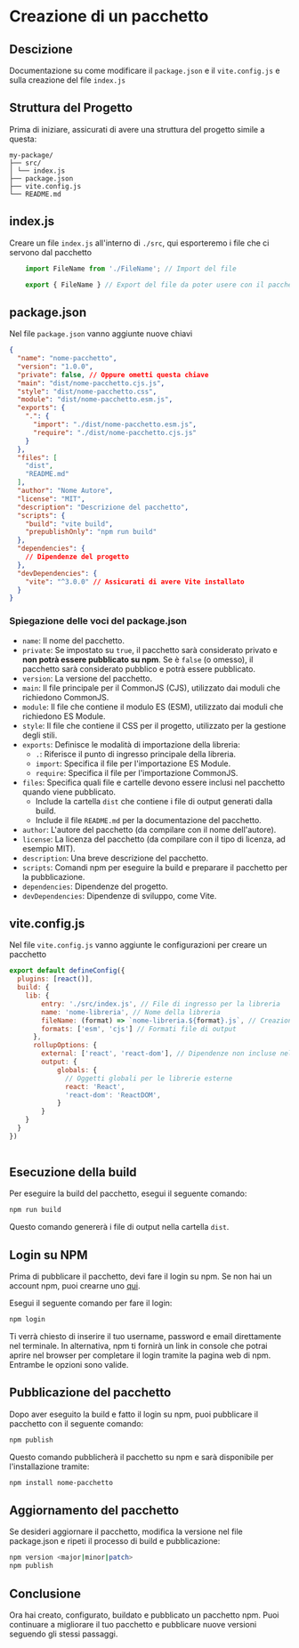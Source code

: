 # Creazione di un pacchetto

## Descizione

Documentazione su come modificare il `package.json` e il `vite.config.js` e sulla creazione del file `index.js`

## Struttura del Progetto

Prima di iniziare, assicurati di avere una struttura del progetto simile a questa:

```
my-package/
├── src/
│ └── index.js
├── package.json
├── vite.config.js
└── README.md
```

## index.js

Creare un file `index.js` all'interno di `./src`, qui esporteremo i file che ci servono dal pacchetto

```js
    import FileName from './FileName'; // Import del file

    export { FileName } // Export del file da poter usere con il pacchetto
```

## package.json

Nel file `package.json` vanno aggiunte nuove chiavi

```json
{
  "name": "nome-pacchetto",
  "version": "1.0.0",
  "private": false, // Oppure ometti questa chiave
  "main": "dist/nome-pacchetto.cjs.js",
  "style": "dist/nome-pacchetto.css",
  "module": "dist/nome-pacchetto.esm.js",
  "exports": {
    ".": {
      "import": "./dist/nome-pacchetto.esm.js",
      "require": "./dist/nome-pacchetto.cjs.js"
    }
  },
  "files": [
    "dist",
    "README.md"
  ],
  "author": "Nome Autore",
  "license": "MIT",
  "description": "Descrizione del pacchetto",
  "scripts": {
    "build": "vite build",
    "prepublishOnly": "npm run build"
  },
  "dependencies": {
    // Dipendenze del progetto
  },
  "devDependencies": {
    "vite": "^3.0.0" // Assicurati di avere Vite installato
  }
}
```

### Spiegazione delle voci del package.json

- `name`: Il nome del pacchetto.
- `private`: Se impostato su `true`, il pacchetto sarà considerato privato e **non potrà essere pubblicato su npm**. Se è `false` (o omesso), il pacchetto sarà considerato pubblico e potrà essere pubblicato.
- `version`: La versione del pacchetto.
- `main`: Il file principale per il CommonJS (CJS), utilizzato dai moduli che richiedono CommonJS.
- `module`: Il file che contiene il modulo ES (ESM), utilizzato dai moduli che richiedono ES Module.
- `style`: Il file che contiene il CSS per il progetto, utilizzato per la gestione degli stili.
- `exports`: Definisce le modalità di importazione della libreria:
    - `.`: Riferisce il punto di ingresso principale della libreria.
    - `import`: Specifica il file per l'importazione ES Module.
    - `require`: Specifica il file per l'importazione CommonJS.
- `files`: Specifica quali file e cartelle devono essere inclusi nel pacchetto quando viene pubblicato.
    - Include la cartella `dist` che contiene i file di output generati dalla build.
    - Include il file `README.md` per la documentazione del pacchetto.
- `author`: L'autore del pacchetto (da compilare con il nome dell'autore).
- `license`: La licenza del pacchetto (da compilare con il tipo di licenza, ad esempio MIT).
- `description`: Una breve descrizione del pacchetto.
- `scripts`: Comandi npm per eseguire la build e preparare il pacchetto per la pubblicazione.
- `dependencies`: Dipendenze del progetto.
- `devDependencies`: Dipendenze di sviluppo, come Vite.

## vite.config.js

Nel file `vite.config.js` vanno aggiunte le configurazioni per creare un pacchetto

```js
export default defineConfig({
  plugins: [react()],
  build: {
    lib: {
        entry: './src/index.js', // File di ingresso per la libreria
        name: 'nome-libreria', // Nome della libreria
        fileName: (format) => `nome-libreria.${format}.js`, // Creazione file di outpout
        formats: ['esm', 'cjs'] // Formati file di output
      },
      rollupOptions: {
        external: ['react', 'react-dom'], // Dipendenze non incluse nel bundle finale
        output: {
            globals: {
              // Oggetti globali per le librerie esterne
              react: 'React',
              'react-dom': 'ReactDOM',
            }
        }
    }
  }
})
   
```

## Esecuzione della build
Per eseguire la build del pacchetto, esegui il seguente comando:
```bash
npm run build
```
Questo comando genererà i file di output nella cartella `dist`.

## Login su NPM
Prima di pubblicare il pacchetto, devi fare il login su npm. Se non hai un account npm, puoi crearne uno [qui](https://www.npmjs.com/signup).

Esegui il seguente comando per fare il login:
```bash
npm login
```
Ti verrà chiesto di inserire il tuo username, password e email direttamente nel terminale. In alternativa, npm ti fornirà un link in console che potrai aprire nel browser per completare il login tramite la pagina web di npm. Entrambe le opzioni sono valide.

## Pubblicazione del pacchetto
Dopo aver eseguito la build e fatto il login su npm, puoi pubblicare il pacchetto con il seguente comando:
```bash
npm publish
```
Questo comando pubblicherà il pacchetto su npm e sarà disponibile per l'installazione tramite:
```bash
npm install nome-pacchetto
```

## Aggiornamento del pacchetto
Se desideri aggiornare il pacchetto, modifica la versione nel file package.json e ripeti il processo di build e pubblicazione:
```bash
npm version <major|minor|patch>
npm publish
```

## Conclusione
Ora hai creato, configurato, buildato e pubblicato un pacchetto npm. Puoi continuare a migliorare il tuo pacchetto e pubblicare nuove versioni seguendo gli stessi passaggi.

